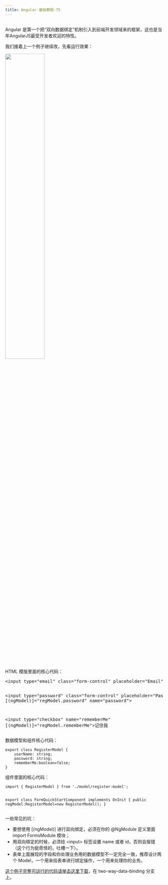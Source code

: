 ```yaml
---
title: Angular 基础教程-75
---
```

<article id="topicContainer" class="column_content"><h2 class="topic_title"></h2><div><p>Angular 是第一个把“双向数据绑定”机制引入到前端开发领域来的框架，这也是当年AngularJS最受开发者欢迎的特性。</p>
<p>我们接着上一个例子继续改，先看运行效果：</p>
<p><img width="50%" src="https://images.gitbook.cn/a78a9b00-f31d-11e8-afda-792d363f612b"></p>
<p>HTML 模版里面的核心代码：</p>
<pre>
&lt;input type="email" class="form-control" placeholder="Email" [(ngModel)]="regModel.userName" name="userName"&gt;

&lt;input type="password" class="form-control" placeholder="Password" [(ngModel)]="regModel.password" name="password"&gt;

&lt;input type="checkbox" name="rememberMe" [(ngModel)]="regModel.rememberMe"&gt;记住我
</pre>
<p>数据模型和组件核心代码：</p>
<pre><code>export class RegisterModel {
    userName: string;
    password: string;
    rememberMe:boolean=false;
}
</code></pre>
<p>组件里面的核心代码：</p>
<pre><code>import { RegisterModel } from './model/register-model';

export class FormQuickStartComponent implements OnInit {
  public regModel:RegisterModel=new RegisterModel();
}
</code></pre>
<p>一些常见的坑：</p>
<ul>
<li>要想使用 [(ngModel)] 进行双向绑定，必须在你的 @NgModule 定义里面 import FormsModule 模块；</li>
<li>用双向绑定的时候，必须给 &lt;input&gt; 标签设置 name 或者 id，否则会报错（这个行为挺奇怪的，吐槽一下）。</li>
<li>表单上面展现的字段和你处理业务用的数据模型不一定完全一致，推荐设计两个 Model，一个用来给表单进行绑定操作，一个用来处理你的业务。</li>
</ul>
<p><a href="https://gitee.com/learn-angular-series/learn-form">这个例子完整可运行的代码请单击这里下载</a>，在 two-way-data-binding 分支上。</p></div></article>